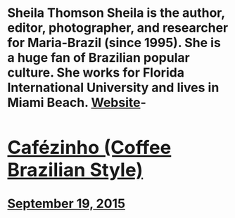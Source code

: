 # Sheila Thomson Sheila is the author, editor, photographer, and researcher for Maria-Brazil (since 1995). She is a huge fan of Brazilian popular culture. She works for Florida International University and lives in Miami Beach. [Website](http://www.maria-brazil.org/)- [<h2>Cafézinho (Coffee Brazilian Style)</h2>September 19, 2015](https://ineedcoffee.com/cafezinho-coffee-brazilian-style/)